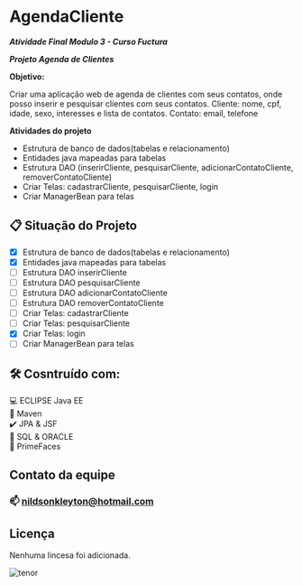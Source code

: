 # AgendaCliente

**_Atividade Final Modulo 3 - Curso Fuctura_**

**_Projeto Agenda de Clientes_**

**Objetivo:**

Criar uma aplicação web de agenda de clientes com seus contatos, onde posso inserir e pesquisar clientes com seus contatos.
Cliente: nome, cpf, idade, sexo, interesses e lista de contatos.
Contato: email, telefone

**Atividades do projeto**

- Estrutura de banco de dados(tabelas e relacionamento)
- Entidades java mapeadas para tabelas 
- Estrutura DAO (inserirCliente, pesquisarCliente, adicionarContatoCliente, removerContatoCliente)
- Criar Telas: cadastrarCliente, pesquisarCliente, login
- Criar ManagerBean para telas

## :clipboard: Situação do Projeto

- [x] Estrutura de banco de dados(tabelas e relacionamento)
- [x] Entidades java mapeadas para tabelas 
- [ ] Estrutura DAO inserirCliente
- [ ] Estrutura DAO pesquisarCliente
- [ ] Estrutura DAO adicionarContatoCliente
- [ ] Estrutura DAO removerContatoCliente
- [ ] Criar Telas: cadastrarCliente
- [ ] Criar Telas: pesquisarCliente
- [x] Criar Telas: login
- [ ] Criar ManagerBean para telas

## 🛠 Cosntruído com:
:computer: ECLIPSE Java EE <br>
:space_invader: Maven<br>
:heavy_check_mark: JPA & JSF  <br>
:bank: SQL & ORACLE <br>
:robot: PrimeFaces <br>

## Contato da equipe
### :mailbox: nildsonkleyton@hotmail.com

## Licença
Nenhuma lincesa foi adicionada.

![tenor](https://media1.tenor.com/images/505ddb5e0b0e8c3e96b66e1469ef47c1/tenor.gif?itemid=4903969) 
